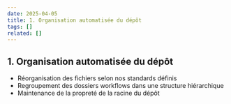 ```yaml
---
date: 2025-04-05
title: 1. Organisation automatisée du dépôt
tags: []
related: []
---
```


## 1. Organisation automatisée du dépôt
- Réorganisation des fichiers selon nos standards définis
- Regroupement des dossiers workflows dans une structure hiérarchique
- Maintenance de la propreté de la racine du dépôt

##
